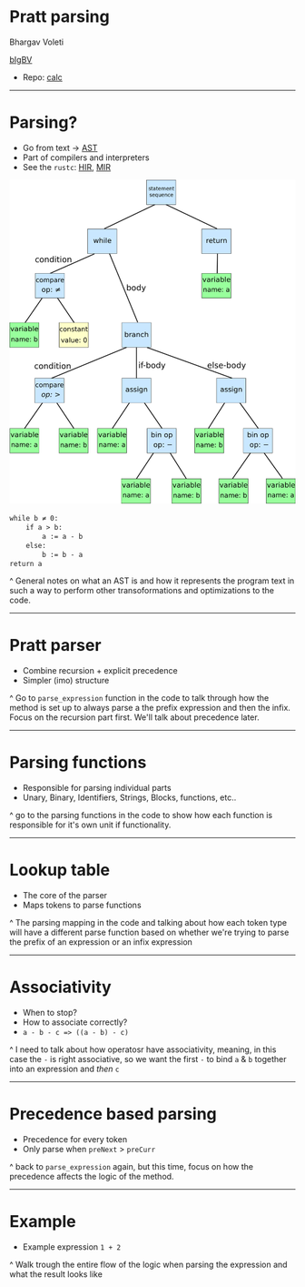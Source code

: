 # Pratt parsing

Bhargav Voleti

[bIgBV](https://github.com/bIgBV)

* Repo: [calc](https://github.com/bIgBV/calc)

---

# Parsing?

* Go from text -> [AST](https://en.wikipedia.org/wiki/Abstract_syntax_tree)
* Part of compilers and interpreters
* See the `rustc`: [HIR](https://rustc-dev-guide.rust-lang.org/hir.html), [MIR](https://rustc-dev-guide.rust-lang.org/mir/index.html)

![right 25%](ast.png)

```
while b ≠ 0:
    if a > b:
        a := a - b
    else:
        b := b - a
return a
```

^ General notes on what an AST is and how it represents the program text in such a way to perform other transoformations and optimizations to the code.

---

# Pratt parser

* Combine recursion + explicit precedence
* Simpler (imo) structure

^ Go to `parse_expression` function in the code to talk through how the method is set up to always parse a the prefix expression and then the infix. Focus on the recursion part first. We'll talk about precedence later.

---

# Parsing functions

* Responsible for parsing individual parts
* Unary, Binary, Identifiers, Strings, Blocks, functions, etc..

^ go to the parsing functions in the code to show how each function is responsible for it's own unit if functionality.

---

# Lookup table

* The core of the parser
* Maps tokens to parse functions

^ The parsing mapping in the code and talking about how each token type will have a different parse function based on whether we're trying to parse the prefix of an expression or an infix expression

---

# Associativity

* When to stop?
* How to associate correctly?
* `a - b - c => ((a - b) - c)`

^ I need to talk about how operatosr have associativity, meaning, in this case the `-` is right associative, so we want the first `-` to bind `a` & `b` together into an expression and _then_ `c`

---

# Precedence based parsing

* Precedence for every token
* Only parse when `preNext` > `preCurr`

^ back to `parse_expression` again, but this time, focus on how the precedence affects the logic of the method.

---

# Example

* Example expression `1 + 2`

^ Walk trough the entire flow of the logic when parsing the expression and what the result looks like